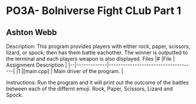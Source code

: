 # PO3A- Bolniverse Fight CLub Part 1
## Ashton Webb

Description:
This program provides players with either rock, paper, scissors, lizard, or spock; 
then has them battle eachother. The winner is outputted to the terminal and each players weapon is also displayed.
Files
|# |File         | Assignment Description              |
|--|-------------|-------------------------------------|
|1 |[main.cpp]   | Main driver of the program.         |


Instructions:
Run the program and it will print out the outcome of the battles between each of the differnt emoji. Rock, Paper, Scissors, 
Lizard and Spock.
